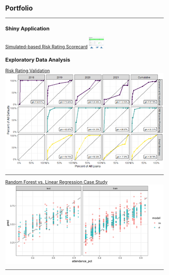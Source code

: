 ## Portfolio

---
### Shiny Application


[Simulated-based Risk Rating Scorecard](https://hoff9811.shinyapps.io/CST_Scorecard/)
<img src="images/CST_scorecard.png?raw=true" width="48">


### Exploratory Data Analysis


[Risk Rating Validation](/github_project.md)
<img src="images/Gini_matrix.png?raw=true"/>

---


[Random Forest vs. Linear Regression Case Study](/notebook.md)
<img src="images/case_study.png?raw=true"/>

---

